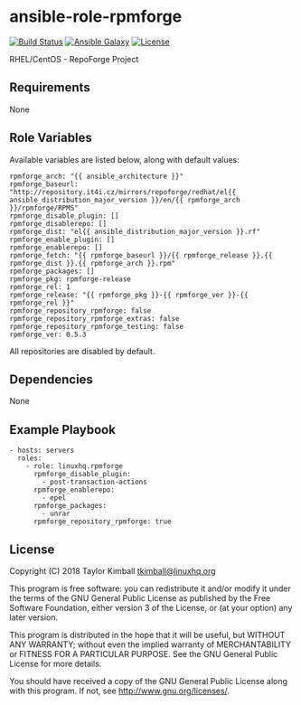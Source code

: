 # ansible-role-rpmforge

[![Build Status](https://travis-ci.org/linuxhq/ansible-role-rpmforge.svg?branch=master)](https://travis-ci.org/linuxhq/ansible-role-rpmforge)
[![Ansible Galaxy](https://img.shields.io/badge/ansible--galaxy-rpmforge-blue.svg?style=flat)](https://galaxy.ansible.com/linuxhq/rpmforge)
[![License](https://img.shields.io/badge/license-GPLv3-brightgreen.svg?style=flat)](COPYING)

RHEL/CentOS - RepoForge Project

## Requirements

None

## Role Variables

Available variables are listed below, along with default values:

    rpmforge_arch: "{{ ansible_architecture }}"
    rpmforge_baseurl: "http://repository.it4i.cz/mirrors/repoforge/redhat/el{{ ansible_distribution_major_version }}/en/{{ rpmforge_arch }}/rpmforge/RPMS"
    rpmforge_disable_plugin: []
    rpmforge_disablerepo: []
    rpmforge_dist: "el{{ ansible_distribution_major_version }}.rf"
    rpmforge_enable_plugin: []
    rpmforge_enablerepo: []
    rpmforge_fetch: "{{ rpmforge_baseurl }}/{{ rpmforge_release }}.{{ rpmforge_dist }}.{{ rpmforge_arch }}.rpm"
    rpmforge_packages: []
    rpmforge_pkg: rpmforge-release
    rpmforge_rel: 1
    rpmforge_release: "{{ rpmforge_pkg }}-{{ rpmforge_ver }}-{{ rpmforge_rel }}"
    rpmforge_repository_rpmforge: false
    rpmforge_repository_rpmforge_extras: false
    rpmforge_repository_rpmforge_testing: false
    rpmforge_ver: 0.5.3

All repositories are disabled by default.

## Dependencies

None

## Example Playbook

    - hosts: servers
      roles:
        - role: linuxhq.rpmforge
          rpmforge_disable_plugin:
            - post-transaction-actions
          rpmforge_enablerepo:
            - epel
          rpmforge_packages:
            - unrar            
          rpmforge_repository_rpmforge: true

## License

Copyright (C) 2018 Taylor Kimball <tkimball@linuxhq.org>

This program is free software: you can redistribute it and/or modify
it under the terms of the GNU General Public License as published by
the Free Software Foundation, either version 3 of the License, or
(at your option) any later version.

This program is distributed in the hope that it will be useful,
but WITHOUT ANY WARRANTY; without even the implied warranty of
MERCHANTABILITY or FITNESS FOR A PARTICULAR PURPOSE. See the
GNU General Public License for more details.

You should have received a copy of the GNU General Public License
along with this program. If not, see <http://www.gnu.org/licenses/>.
